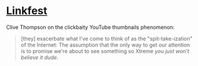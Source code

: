 # [Linkfest](https://newsletters.feedbinusercontent.com/fa7/fa759f5fb4bdbe4ccb3842bebeb840a1933dcd95.html)

Clive Thompson on the clickbaity YouTube thumbnails phenomenon:

> [they] exacerbate what I've come to think of as the "spit-take-ization" of the Internet: The assumption that the only way to get our attention is to promise we're about to see something so Xtreme _you just won't believe it dude_.